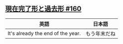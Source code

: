 ## [現在完了形と過去形 #160](https://youtu.be/Yufdmxk4Ybs)  
  
英語 | 日本語  
---|---  
| It's already the end of the year. | もう年末だね |
